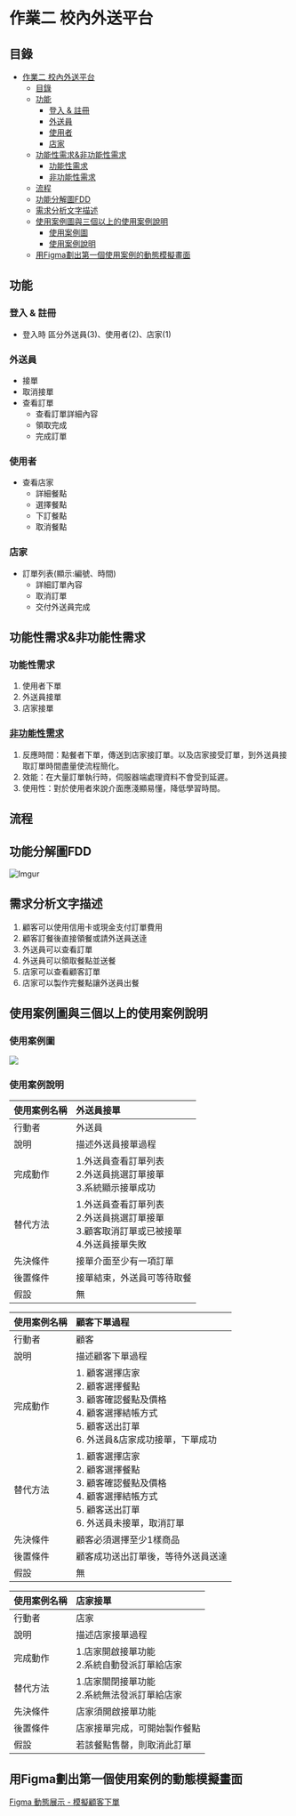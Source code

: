 # 作業二 校內外送平台

## 目錄
<!-- TOC -->

- [作業二 校內外送平台](#%E4%BD%9C%E6%A5%AD%E4%BA%8C-%E6%A0%A1%E5%85%A7%E5%A4%96%E9%80%81%E5%B9%B3%E5%8F%B0)
    - [目錄](#%E7%9B%AE%E9%8C%84)
    - [功能](#%E5%8A%9F%E8%83%BD)
        - [登入 & 註冊](#%E7%99%BB%E5%85%A5--%E8%A8%BB%E5%86%8A)
        - [外送員](#%E5%A4%96%E9%80%81%E5%93%A1)
        - [使用者](#%E4%BD%BF%E7%94%A8%E8%80%85)
        - [店家](#%E5%BA%97%E5%AE%B6)
    - [功能性需求&非功能性需求](#%E5%8A%9F%E8%83%BD%E6%80%A7%E9%9C%80%E6%B1%82%E9%9D%9E%E5%8A%9F%E8%83%BD%E6%80%A7%E9%9C%80%E6%B1%82)
        - [功能性需求](#%E5%8A%9F%E8%83%BD%E6%80%A7%E9%9C%80%E6%B1%82)
        - [非功能性需求](#%E9%9D%9E%E5%8A%9F%E8%83%BD%E6%80%A7%E9%9C%80%E6%B1%82)
    - [流程](#%E6%B5%81%E7%A8%8B)
    - [功能分解圖FDD](#%E5%8A%9F%E8%83%BD%E5%88%86%E8%A7%A3%E5%9C%96fdd)
    - [需求分析文字描述](#%E9%9C%80%E6%B1%82%E5%88%86%E6%9E%90%E6%96%87%E5%AD%97%E6%8F%8F%E8%BF%B0)
    - [使用案例圖與三個以上的使用案例說明](#%E4%BD%BF%E7%94%A8%E6%A1%88%E4%BE%8B%E5%9C%96%E8%88%87%E4%B8%89%E5%80%8B%E4%BB%A5%E4%B8%8A%E7%9A%84%E4%BD%BF%E7%94%A8%E6%A1%88%E4%BE%8B%E8%AA%AA%E6%98%8E)
        - [使用案例圖](#%E4%BD%BF%E7%94%A8%E6%A1%88%E4%BE%8B%E5%9C%96)
        - [使用案例說明](#%E4%BD%BF%E7%94%A8%E6%A1%88%E4%BE%8B%E8%AA%AA%E6%98%8E)
    - [用Figma劃出第一個使用案例的動態模擬畫面](#%E7%94%A8figma%E5%8A%83%E5%87%BA%E7%AC%AC%E4%B8%80%E5%80%8B%E4%BD%BF%E7%94%A8%E6%A1%88%E4%BE%8B%E7%9A%84%E5%8B%95%E6%85%8B%E6%A8%A1%E6%93%AC%E7%95%AB%E9%9D%A2)

<!-- /TOC -->

## 功能

### 登入 & 註冊

- 登入時 區分外送員(3)、使用者(2)、店家(1)

### 外送員
- 接單
- 取消接單
- 查看訂單
    - 查看訂單詳細內容
    - 領取完成
    - 完成訂單

### 使用者

- 查看店家
    - 詳細餐點
    - 選擇餐點
    - 下訂餐點
    - 取消餐點


### 店家

- 訂單列表(顯示:編號、時間)
    - 詳細訂單內容
    - 取消訂單
    - 交付外送員完成

## 功能性需求&非功能性需求

### 功能性需求

1. 使用者下單
2. 外送員接單
3. 店家接單

### [非功能性需求](https://zh.m.wikipedia.org/zh-tw/%E9%9D%9E%E5%8A%9F%E8%83%BD%E6%80%A7%E9%9C%80%E6%B1%82)

1. 反應時間：點餐者下單，傳送到店家接訂單。以及店家接受訂單，到外送員接取訂單時間盡量使流程簡化。
2. 效能：在大量訂單執行時，伺服器端處理資料不會受到延遲。
3. 使用性：對於使用者來說介面應淺顯易懂，降低學習時間。

## 流程


## 功能分解圖FDD
![Imgur](https://i.imgur.com/pnwSRCR.png)

## 需求分析文字描述

1. 顧客可以使用信用卡或現金支付訂單費用
2. 顧客訂餐後直接領餐或請外送員送逹
3. 外送員可以查看訂單
4. 外送員可以領取餐點並送餐
5. 店家可以查看顧客訂單
6. 店家可以製作完餐點讓外送員出餐

## 使用案例圖與三個以上的使用案例說明

### 使用案例圖
![](https://img.onl/6sSpvM)

### 使用案例說明  
|使用案例名稱|外送員接單|
|:--------|:---|
|行動者|外送員|
|說明|描述外送員接單過程|
|完成動作|1.外送員查看訂單列表</br> 2.外送員挑選訂單接單</br> 3.系統顯示接單成功|
|替代方法|1.外送員查看訂單列表</br> 2.外送員挑選訂單接單</br> 3.顧客取消訂單或已被接單</br> 4.外送員接單失敗|
|先決條件|接單介面至少有一項訂單|
|後置條件|接單結束，外送員可等待取餐|
|假設|無|

|使用案例名稱|顧客下單過程|
|:--------|:---|
|行動者|顧客|
|說明|描述顧客下單過程|
|完成動作|1. 顧客選擇店家 </br> 2. 顧客選擇餐點 </br> 3. 顧客確認餐點及價格 </br> 4. 顧客選擇結帳方式 </br> 5. 顧客送出訂單 </br> 6. 外送員&店家成功接單，下單成功|
|替代方法|1. 顧客選擇店家 </br> 2. 顧客選擇餐點 </br> 3. 顧客確認餐點及價格 </br> 4. 顧客選擇結帳方式 </br> 5. 顧客送出訂單 </br> 6. 外送員未接單，取消訂單|
|先決條件|顧客必須選擇至少1樣商品|
|後置條件|顧客成功送出訂單後，等待外送員送達|
|假設|無|

|使用案例名稱|店家接單|
|:--------|:---|
|行動者|店家|
|說明|描述店家接單過程|
|完成動作|1.店家開啟接單功能</br> 2.系統自動發派訂單給店家</br>|
|替代方法|1.店家關閉接單功能</br> 2.系統無法發派訂單給店家</br>|
|先決條件|店家須開啟接單功能|
|後置條件|店家接單完成，可開始製作餐點|
|假設|若該餐點售罄，則取消此訂單|

## 用Figma劃出第一個使用案例的動態模擬畫面

[Figma 動態展示 - 模擬顧客下單](https://www.figma.com/proto/b24vdBKXHPL8fFq9U4im5q/Untitled?node-id=6%3A57&scaling=scale-down&page-id=0%3A1)
